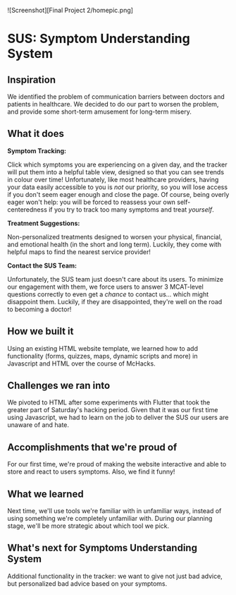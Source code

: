 ![Screenshot][Final Project 2/homepic.png]
# SUS: Symptom Understanding System
## Inspiration
We identified the problem of communication barriers between doctors and patients in healthcare. We decided to do our part to worsen the problem, and provide some short-term amusement for long-term misery.
## What it does

**Symptom Tracking:**

Click which symptoms you are experiencing on a given day, and the tracker will put them into a helpful table view, designed so that you can see trends in colour over time! Unfortunately, like most healthcare providers, having your data easily accessible to you is _not_ our priority, so you will lose access if you don't seem eager enough and close the page. Of course, being overly eager won't help: you will be forced to reassess your own self-centeredness if you try to track too many symptoms and treat _yourself_.

**Treatment Suggestions:**

Non-personalized treatments designed to worsen your physical, financial, and emotional health (in the short and long term). Luckily, they come with helpful maps to find the nearest service provider! 

**Contact the SUS Team:**

Unfortunately, the SUS team just doesn't care about its users. To minimize our engagement with them, we force users to answer 3 MCAT-level questions correctly to even get a _chance_ to contact us... which might disappoint them. Luckily, if they are disappointed, they're well on the road to becoming a doctor!

## How we built it

Using an existing HTML website template, we learned how to add functionality (forms, quizzes, maps, dynamic scripts and more) in Javascript and HTML over the course of McHacks.

## Challenges we ran into

We pivoted to HTML after some experiments with Flutter that took the greater part of Saturday's hacking period. Given that it was our first time using Javascript, we had to learn on the job to deliver the SUS our users are unaware of and hate.

## Accomplishments that we're proud of

For our first time, we're proud of making the website interactive and able to store and react to users symptoms. Also, we find it funny!

## What we learned

Next time, we'll use tools we're familiar with in unfamiliar ways, instead of using something we're completely unfamiliar with. During our planning stage, we'll be more strategic about which tool we pick.

## What's next for Symptoms Understanding System

Additional functionality in the tracker: we want to give not just bad advice, but personalized bad advice based on your symptoms.

